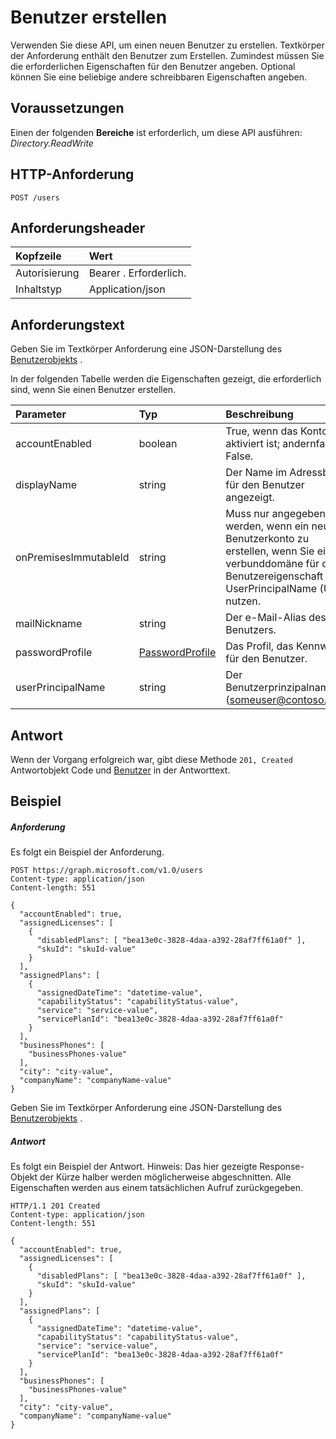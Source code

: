 # <a name="create-user"></a>Benutzer erstellen

Verwenden Sie diese API, um einen neuen Benutzer zu erstellen.
Textkörper der Anforderung enthält den Benutzer zum Erstellen. Zumindest müssen Sie die erforderlichen Eigenschaften für den Benutzer angeben. Optional können Sie eine beliebige andere schreibbaren Eigenschaften angeben.
## <a name="prerequisites"></a>Voraussetzungen
Einen der folgenden **Bereiche** ist erforderlich, um diese API ausführen: *Directory.ReadWrite*
## <a name="http-request"></a>HTTP-Anforderung
<!-- { "blockType": "ignored" } -->
```http
POST /users
```
## <a name="request-headers"></a>Anforderungsheader
| Kopfzeile       | Wert |
|:---------------|:--------|
| Autorisierung  | Bearer <token>. Erforderlich.  |
| Inhaltstyp  | Application/json  |

## <a name="request-body"></a>Anforderungstext
Geben Sie im Textkörper Anforderung eine JSON-Darstellung des [Benutzerobjekts](../resources/user.md) .

In der folgenden Tabelle werden die Eigenschaften gezeigt, die erforderlich sind, wenn Sie einen Benutzer erstellen.

| Parameter | Typ | Beschreibung|
|:---------------|:--------|:----------|
|accountEnabled |boolean |True, wenn das Konto aktiviert ist; andernfalls, False.|
|displayName |string |Der Name im Adressbuch für den Benutzer angezeigt.|
|onPremisesImmutableId |string |Muss nur angegeben werden, wenn ein neues Benutzerkonto zu erstellen, wenn Sie eine verbunddomäne für die Benutzereigenschaft UserPrincipalName (UPN) nutzen.|
|mailNickname |string |Der e-Mail-Alias des Benutzers.|
|passwordProfile|[PasswordProfile](../resources/passwordprofile.md) |Das Profil, das Kennwort für den Benutzer.|
|userPrincipalName |string |Der Benutzerprinzipalname (someuser@contoso.com).|

## <a name="response"></a>Antwort
Wenn der Vorgang erfolgreich war, gibt diese Methode `201, Created` Antwortobjekt Code und [Benutzer](../resources/user.md) in der Antworttext.

## <a name="example"></a>Beispiel
##### <a name="request"></a>Anforderung
Es folgt ein Beispiel der Anforderung.
<!-- {
  "blockType": "request",
  "name": "create_user_from_users"
}-->
```http
POST https://graph.microsoft.com/v1.0/users
Content-type: application/json
Content-length: 551

{
  "accountEnabled": true,
  "assignedLicenses": [
    {
      "disabledPlans": [ "bea13e0c-3828-4daa-a392-28af7ff61a0f" ],
      "skuId": "skuId-value"
    }
  ],
  "assignedPlans": [
    {
      "assignedDateTime": "datetime-value",
      "capabilityStatus": "capabilityStatus-value",
      "service": "service-value",
      "servicePlanId": "bea13e0c-3828-4daa-a392-28af7ff61a0f"
    }
  ],
  "businessPhones": [
    "businessPhones-value"
  ],
  "city": "city-value",
  "companyName": "companyName-value"
}
```
Geben Sie im Textkörper Anforderung eine JSON-Darstellung des [Benutzerobjekts](../resources/user.md) .
##### <a name="response"></a>Antwort
Es folgt ein Beispiel der Antwort. Hinweis: Das hier gezeigte Response-Objekt der Kürze halber werden möglicherweise abgeschnitten. Alle Eigenschaften werden aus einem tatsächlichen Aufruf zurückgegeben.
<!-- {
  "blockType": "response",
  "truncated": true,
  "@odata.type": "microsoft.graph.user"
} -->
```http
HTTP/1.1 201 Created
Content-type: application/json
Content-length: 551

{
  "accountEnabled": true,
  "assignedLicenses": [
    {
      "disabledPlans": [ "bea13e0c-3828-4daa-a392-28af7ff61a0f" ],
      "skuId": "skuId-value"
    }
  ],
  "assignedPlans": [
    {
      "assignedDateTime": "datetime-value",
      "capabilityStatus": "capabilityStatus-value",
      "service": "service-value",
      "servicePlanId": "bea13e0c-3828-4daa-a392-28af7ff61a0f"
    }
  ],
  "businessPhones": [
    "businessPhones-value"
  ],
  "city": "city-value",
  "companyName": "companyName-value"
}
```

<!-- uuid: 8fcb5dbc-d5aa-4681-8e31-b001d5168d79
2015-10-25 14:57:30 UTC -->
<!-- {
  "type": "#page.annotation",
  "description": "Create User",
  "keywords": "",
  "section": "documentation",
  "tocPath": ""
}-->
